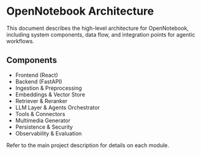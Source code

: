# OpenNotebook Architecture

This document describes the high-level architecture for OpenNotebook, including system components, data flow, and integration points for agentic workflows.

## Components
- Frontend (React)
- Backend (FastAPI)
- Ingestion & Preprocessing
- Embeddings & Vector Store
- Retriever & Reranker
- LLM Layer & Agents Orchestrator
- Tools & Connectors
- Multimedia Generator
- Persistence & Security
- Observability & Evaluation

Refer to the main project description for details on each module.